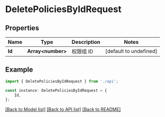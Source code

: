 # DeletePoliciesByIdRequest


## Properties

Name | Type | Description | Notes
------------ | ------------- | ------------- | -------------
**Id** | **Array&lt;number&gt;** | 权限组 ID | [default to undefined]

## Example

```typescript
import { DeletePoliciesByIdRequest } from './api';

const instance: DeletePoliciesByIdRequest = {
    Id,
};
```

[[Back to Model list]](../README.md#documentation-for-models) [[Back to API list]](../README.md#documentation-for-api-endpoints) [[Back to README]](../README.md)
